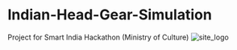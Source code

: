 # Indian-Head-Gear-Simulation
Project for Smart India Hackathon (Ministry of Culture)
![site_logo](https://user-images.githubusercontent.com/58469816/192440251-04e2c3f1-5861-4874-9c66-09b342efaa09.jpg)
